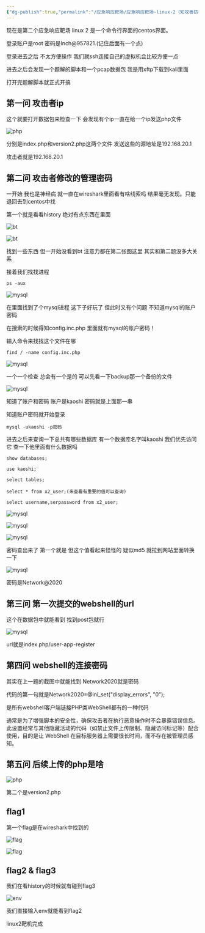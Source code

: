 ```yaml
---
{"dg-publish":true,"permalink":"/应急响应靶场/应急响应靶场-linux-2（知攻善防实验室）/","title":"应急响应靶场 linux 2（知攻善防实验室）","tags":["靶场","应急响应"]}
---
```


现在是第二个应急响应靶场 linux 2 是一个命令行界面的centos界面。

登录账户是root 密码是Inch@957821.(记住后面有一个点)

登录进去之后 不太方便操作 我们就ssh连接自己的虚拟机会比较方便一点

进去之后会发现一个题解的脚本和一个pcap数据包 我是用xftp下载到kali里面

打开完题解脚本就正式开搞

## 第一问 攻击者ip
这个就要打开数据包来检查一下 会发现有个ip一直在给一个ip发送php文件

![php](/img/user/images/应急响应靶场-linux-2（知攻善防实验室）/2php.png)

分别是index.php和version2.php这两个文件 发送这些的源地址是192.168.20.1

攻击者就是192.168.20.1

## 第二问 攻击者修改的管理密码
一开始 我也是神经病 就一直在wireshark里面看有啥线索吗 结果毫无发现。只能退回去到centos中找

第一个就是看看history 绝对有点东西在里面

![bt](/img/user/images/应急响应靶场-linux-2（知攻善防实验室）/bt.png)

![bt](/img/user/images/应急响应靶场-linux-2（知攻善防实验室）/api1.png)

找到一些东西 但一开始没看到bt 注意力都在第二张图这里 其实和第二题没多大关系

接着我们找找进程

```
ps -aux
```

![mysql](/img/user/images/应急响应靶场-linux-2（知攻善防实验室）/mysql.png)

在里面找到了个mysql进程 这下子好玩了 但此时又有个问题 不知道mysql的账户密码

在搜索的时候得知config.inc.php 里面就有mysql的账户密码！

输入命令来找找这个文件在哪

```
find / -name config.inc.php
```

![mysql](/img/user/images/应急响应靶场-linux-2（知攻善防实验室）/soumingzi.png)

一个一个检查 总会有一个是的 可以先看一下backup那一个备份的文件

![mysql](/img/user/images/应急响应靶场-linux-2（知攻善防实验室）/smima.png)

知道了账户和密码 账户是kaoshi 密码就是上面那一串

知道账户密码就开始登录

```
mysql -ukaoshi -p密码
```

进去之后来查询一下总共有哪些数据库 有一个数据库名字叫kaoshi 我们优先访问它 查一下他里面有什么数据吗

```
show databases;

use kaoshi;

select tables;

select * from x2_user;(来查看有重要的值可以查询)

select username,serpassword from x2_user;
```
![mysql](/img/user/images/应急响应靶场-linux-2（知攻善防实验室）/mysql1.5.png)

![mysql](/img/user/images/应急响应靶场-linux-2（知攻善防实验室）/tables.png)

![mysql](/img/user/images/应急响应靶场-linux-2（知攻善防实验室）/mysql2.png)

密码查出来了 第一个就是 但这个值看起来怪怪的 疑似md5 就拉到网站里面转换一下

![mysql](/img/user/images/应急响应靶场-linux-2（知攻善防实验室）/mimamd.png)

密码是Network@2020

## 第三问 第一次提交的webshell的url
这个在数据包中就能看到 找到post包就行

![mysql](/img/user/images/应急响应靶场-linux-2（知攻善防实验室）/pa0.png)

url就是index.php/user-app-register

## 第四问 webshell的连接密码
其实在上一题的截图中就能找到 Network2020就是密码

代码的第一句就是Network2020=@ini_set("display_errors", "0");

是所有webshell客户端链接PHP类WebShell都有的一种代码 

通常是为了增强脚本的安全性，确保攻击者在执行恶意操作时不会暴露错误信息。此设置经常与其他隐藏活动的代码（如禁止文件上传限制、隐藏访问标记等）配合使用，目的是让 WebShell 在目标服务器上需要很长时间，而不存在被管理员感知。



## 第五问 后续上传的php是啥
![php](/img/user/images/应急响应靶场-linux-2（知攻善防实验室）/2php.png)

第二个是version2.php

## flag1
第一个flag是在wireshark中找到的 

![flag](/img/user/images/应急响应靶场-linux-2（知攻善防实验室）/flag0.1.png)

![flag](/img/user/images/应急响应靶场-linux-2（知攻善防实验室）/flag1.png)


## flag2 & flag3
我们在看history的时候就有碰到flag3

![env](/img/user/images/应急响应靶场-linux-2（知攻善防实验室）/env.png)

我们直接输入env就能看到flag2

linux2靶机完成 